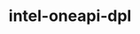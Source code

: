 ---
title: "intel-oneapi-dpl"
layout: cache
categories: [package, develop]
meta: {"compilers": ["intel-oneapi-compilers@2025.1.0", "none"], "num_specs": 7, "num_specs_by_stack": {"e4s-oneapi": 7, "root": 7}, "oss": ["ubuntu22.04"], "platforms": ["linux"], "stacks": ["e4s-oneapi", "root"], "targets": ["x86_64_v3"], "versions": ["2022.8.0", "2022.9.0"]}
spec_details: [{"compiler": "intel-oneapi-compilers@2025.1.0", "hash": "5tomjfyijwzaesjcpsijji3yjrpfmrj6", "os": "ubuntu22.04", "platform": "linux", "size": "-", "stacks": ["e4s-oneapi", "root"], "target": "x86_64_v3", "variants": ["build_system=generic", "+envmods"], "versions": ["2022.9.0"]}, {"compiler": "intel-oneapi-compilers@2025.1.0", "hash": "6g3tj6mgw54bhjreakh6t56ge7gc6ln5", "os": "ubuntu22.04", "platform": "linux", "size": "-", "stacks": ["e4s-oneapi", "root"], "target": "x86_64_v3", "variants": ["build_system=generic", "+envmods"], "versions": ["2022.9.0"]}, {"compiler": "intel-oneapi-compilers@2025.1.0", "hash": "ckhjo46pjwwbxw472zpvv23pmdbmlj3s", "os": "ubuntu22.04", "platform": "linux", "size": "-", "stacks": ["e4s-oneapi", "root"], "target": "x86_64_v3", "variants": ["build_system=generic", "+envmods"], "versions": ["2022.9.0"]}, {"compiler": "intel-oneapi-compilers@2025.1.0", "hash": "eptvhnfvskapunkq5u7jn46krnfv7uvg", "os": "ubuntu22.04", "platform": "linux", "size": "-", "stacks": ["e4s-oneapi", "root"], "target": "x86_64_v3", "variants": ["build_system=generic", "+envmods"], "versions": ["2022.9.0"]}, {"compiler": "none", "hash": "jqt67mhwjihyg73of4ecu4x2tmzhjsk2", "os": "ubuntu22.04", "platform": "linux", "size": "-", "stacks": ["e4s-oneapi", "root"], "target": "x86_64_v3", "variants": ["build_system=generic", "+envmods"], "versions": ["2022.9.0"]}, {"compiler": "none", "hash": "sbv4ciclwinuwk4cdziuk6qxdql3sjfv", "os": "ubuntu22.04", "platform": "linux", "size": "-", "stacks": ["e4s-oneapi", "root"], "target": "x86_64_v3", "variants": ["build_system=generic", "+envmods"], "versions": ["2022.8.0"]}, {"compiler": "none", "hash": "zgtif5lgcpcicck3hiioekrfiwdcn5fk", "os": "ubuntu22.04", "platform": "linux", "size": "-", "stacks": ["e4s-oneapi", "root"], "target": "x86_64_v3", "variants": ["build_system=generic", "+envmods"], "versions": ["2022.8.0"]}]
---